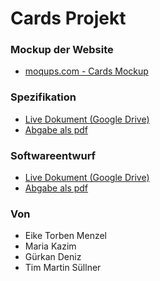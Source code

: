 # Cards Projekt

### Mockup der Website
 - [moqups.com - Cards Mockup](https://app.moqups.com/VUYp7s0D4UqeeIMvjr9dAqMuGBVSfY4o/view/page/ae30a9ac6)

### Spezifikation
 - [Live Dokument (Google Drive)](https://docs.google.com/document/d/1xndBr1c1-UpDQ6IDidkVd7RR4XhCvFRRsA06Sh4eckw/edit?usp=sharing)
 - [Abgabe als pdf](documentation/Spezifikation_abgabe_23_10_2023.pdf)

### Softwareentwurf
 - [Live Dokument (Google Drive)](https://docs.google.com/document/d/1mFZ_HBD6-93Hbmu5UpyCfXXPiMsk1iZjIwh0n1aWS6c/edit?usp=sharing)
 - [Abgabe als pdf](documentation/Softwareentwurf_Abgabe_13_11_2023.pdf)
### Von
 - Eike Torben Menzel
 - Maria Kazim
 - Gürkan Deniz
 - Tim Martin Süllner
